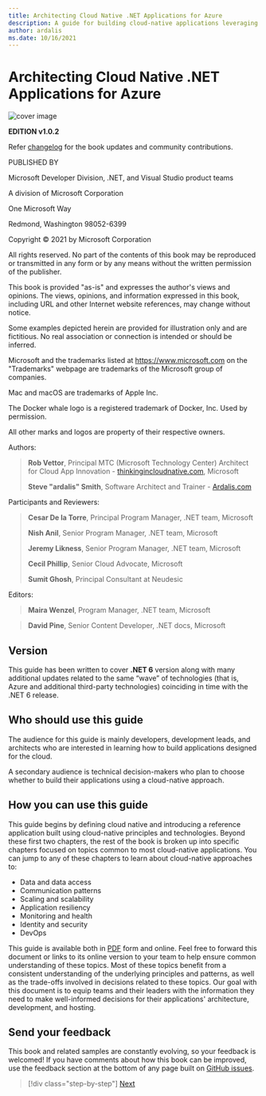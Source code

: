 ```yaml
---
title: Architecting Cloud Native .NET Applications for Azure
description: A guide for building cloud-native applications leveraging containers, microservices, and serverless features of Azure.
author: ardalis
ms.date: 10/16/2021
---
```


# Architecting Cloud Native .NET Applications for Azure

![cover image](./media/cover.png)

**EDITION v1.0.2**

Refer [changelog](https://aka.ms/cn-ebook-changelog) for the book updates and community contributions.

PUBLISHED BY

Microsoft Developer Division, .NET, and Visual Studio product teams

A division of Microsoft Corporation

One Microsoft Way

Redmond, Washington 98052-6399

Copyright &copy; 2021 by Microsoft Corporation

All rights reserved. No part of the contents of this book may be reproduced or transmitted in any form or by any means without the written permission of the publisher.

This book is provided "as-is" and expresses the author's views and opinions. The views, opinions, and information expressed in this book, including URL and other Internet website references, may change without notice.

Some examples depicted herein are provided for illustration only and are fictitious. No real association or connection is intended or should be inferred.

Microsoft and the trademarks listed at <https://www.microsoft.com> on the "Trademarks" webpage are trademarks of the Microsoft group of companies.

Mac and macOS are trademarks of Apple Inc.

The Docker whale logo is a registered trademark of Docker, Inc. Used by permission.

All other marks and logos are property of their respective owners.

Authors:

> **Rob Vettor**, Principal MTC (Microsoft Technology Center) Architect for Cloud App Innovation - [thinkingincloudnative.com](https://thinkingincloudnative.com/about/), Microsoft
>
> **Steve "ardalis" Smith**, Software Architect and Trainer - [Ardalis.com](https://ardalis.com)

Participants and Reviewers:

> **Cesar De la Torre**, Principal Program Manager, .NET team, Microsoft
>
> **Nish Anil**, Senior Program Manager, .NET team, Microsoft
>
> **Jeremy Likness**, Senior Program Manager, .NET team, Microsoft
>
> **Cecil Phillip**, Senior Cloud Advocate, Microsoft
>
> **Sumit Ghosh**, Principal Consultant at Neudesic

Editors:

> **Maira Wenzel**, Program Manager, .NET team, Microsoft

> **David Pine**, Senior Content Developer, .NET docs, Microsoft

## Version

This guide has been written to cover **.NET 6** version along with many additional updates related to the same “wave” of technologies (that is, Azure and additional third-party technologies) coinciding in time with the .NET 6 release.

## Who should use this guide

The audience for this guide is mainly developers, development leads, and architects who are interested in learning how to build applications designed for the cloud.

A secondary audience is technical decision-makers who plan to choose whether to build their applications using a cloud-native approach.

## How you can use this guide

This guide begins by defining cloud native and introducing a reference application built using cloud-native principles and technologies. Beyond these first two chapters, the rest of the book is broken up into specific chapters focused on topics common to most cloud-native applications. You can jump to any of these chapters to learn about cloud-native approaches to:

- Data and data access
- Communication patterns
- Scaling and scalability
- Application resiliency
- Monitoring and health
- Identity and security
- DevOps

This guide is available both in [PDF](https://dotnet.microsoft.com/download/e-book/cloud-native-azure/pdf) form and online. Feel free to forward this document or links to its online version to your team to help ensure common understanding of these topics. Most of these topics benefit from a consistent understanding of the underlying principles and patterns, as well as the trade-offs involved in decisions related to these topics. Our goal with this document is to equip teams and their leaders with the information they need to make well-informed decisions for their applications' architecture, development, and hosting.

## Send your feedback

This book and related samples are constantly evolving, so your feedback is welcomed! If you have comments about how this book can be improved, use the feedback section at the bottom of any page built on [GitHub issues](https://github.com/dotnet/docs/issues).

>[!div class="step-by-step"]
>[Next](introduction.md)
